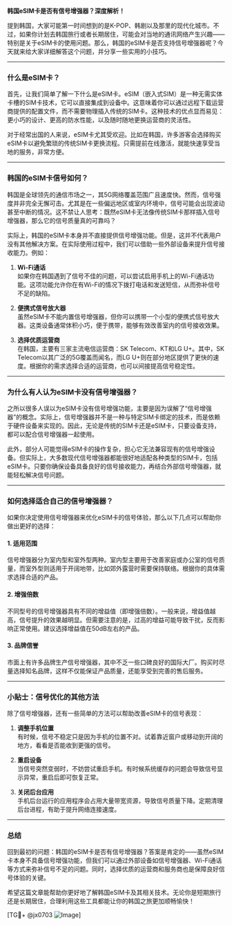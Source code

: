 **韩国eSIM卡是否有信号增强器？深度解析！**

提到韩国，大家可能第一时间想到的是K-POP、韩剧以及那里的现代化城市。不过，如果你计划去韩国旅行或者长期居住，可能会对当地的通讯网络产生兴趣——特别是关于eSIM卡的使用问题。那么，韩国的eSIM卡是否支持信号增强器呢？今天就来给大家详细解答这个问题，并分享一些实用的小技巧。

---

### **什么是eSIM卡？**

首先，让我们简单了解一下什么是eSIM卡。eSIM（嵌入式SIM）是一种无需实体卡槽的SIM卡技术，它可以直接集成到设备中。这意味着你可以通过远程下载运营商提供的配置文件，而不需要物理插入传统的SIM卡。这种技术的优点显而易见：更小巧的设计、更高的防水性能，以及随时随地更换运营商的灵活性。

对于经常出国的人来说，eSIM卡尤其受欢迎。比如在韩国，许多游客会选择购买eSIM卡以避免繁琐的传统SIM卡更换流程。只需提前在线激活，就能快速享受当地的服务，非常方便。

---

### **韩国的eSIM卡信号如何？**

韩国是全球领先的通信市场之一，其5G网络覆盖范围广且速度快。然而，信号强度并非完全无懈可击。尤其是在一些偏远地区或室内环境中，信号可能会出现波动甚至中断的情况。这不禁让人思考：既然eSIM卡无法像传统SIM卡那样插入信号增强器，那么它的信号质量真的可靠吗？

实际上，韩国的eSIM卡本身并不直接提供信号增强功能。但是，这并不代表用户没有其他解决方案。在实际使用过程中，我们可以借助一些外部设备来提升信号接收能力。例如：

1. **Wi-Fi通话**  
   如果你在韩国遇到了信号不佳的问题，可以尝试启用手机上的Wi-Fi通话功能。这项功能允许你在有Wi-Fi的情况下拨打电话和发送短信，从而弥补信号不足的缺陷。

2. **便携式信号放大器**  
   虽然eSIM卡不能内置信号增强器，但你可以携带一个小型的便携式信号放大器。这类设备通常体积小巧，便于携带，能够有效改善室内的信号接收效果。

3. **选择优质运营商**  
   在韩国，主要有三家主流电信运营商：SK Telecom、KT和LG U+。其中，SK Telecom以其广泛的5G覆盖而闻名，而LG U+则在部分地区提供了更快的速度。根据你的需求选择合适的运营商，也可以间接提高信号稳定性。

---

### **为什么有人认为eSIM卡没有信号增强器？**

之所以很多人误以为eSIM卡没有信号增强功能，主要是因为误解了“信号增强器”的概念。实际上，信号增强器并不是一种与特定SIM卡绑定的技术，而是依赖于硬件设备来实现的。因此，无论是传统的SIM卡还是eSIM卡，只要设备支持，都可以配合信号增强器一起使用。

此外，部分人可能觉得eSIM卡的操作复杂，担心它无法兼容现有的信号增强设备。但实际上，大多数现代信号增强器都能很好地适配各种类型的SIM卡，包括eSIM卡。只要你确保设备具备良好的信号接收能力，再结合外部信号增强器，就能轻松解决信号问题。

---

### **如何选择适合自己的信号增强器？**

如果你决定使用信号增强器来优化eSIM卡的信号体验，那么以下几点可以帮助你做出更好的选择：

#### **1. 适用范围**
信号增强器分为室内型和室外型两种。室内型主要用于改善家庭或办公室的信号质量，而室外型则适用于开阔地带，比如郊外露营时需要保持联络。根据你的具体需求选择合适的产品。

#### **2. 增强倍数**
不同型号的信号增强器具有不同的增益值（即增强倍数）。一般来说，增益值越高，信号提升的效果越明显。但需要注意的是，过高的增益可能导致干扰，反而影响正常使用。建议选择增益值在50dB左右的产品。

#### **3. 品牌信誉**
市面上有许多品牌生产信号增强器，其中不乏一些口碑良好的国际大厂。购买时尽量选择知名品牌，这样不仅能保证产品质量，还能享受到完善的售后服务。

---

### **小贴士：信号优化的其他方法**

除了信号增强器，还有一些简单的方法可以帮助改善eSIM卡的信号表现：

1. **调整手机位置**  
   有时候，信号不稳定只是因为手机的位置不对。试着靠近窗户或移动到开阔的地方，看看是否能收到更强的信号。

2. **重启设备**  
   当信号突然变弱时，不妨尝试重启手机。有时候系统缓存的问题会导致信号显示异常，重启后即可恢复正常。

3. **关闭后台应用**  
   手机后台运行的应用程序会占用大量带宽资源，导致信号质量下降。定期清理后台进程，有助于提升网络连接速度。

---

### **总结**

回到最初的问题：韩国的eSIM卡是否有信号增强器？答案是肯定的——虽然eSIM卡本身不具备信号增强功能，但我们可以通过外部设备如信号增强器、Wi-Fi通话等方式来弥补信号不足的问题。同时，选择优质的运营商和服务商也是保障良好信号体验的关键。

希望这篇文章能帮助你更好地了解韩国eSIM卡及其相关技术。无论你是短期旅行还是长期居住，合理利用这些工具都能让你的韩国之旅更加顺畅愉快！

[TG💪+ @jx0703 ![Image](https://github.com/user-attachments/assets/dbca1d08-cadb-493c-b0ec-ad6f7a83f270)]